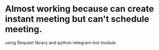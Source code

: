 # Almost working because can create instant meeting but can't schedule meeting.
using Request library and python-telegram-bot module.
